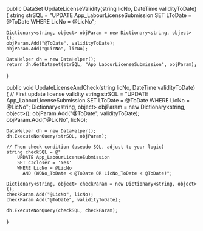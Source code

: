 public DataSet UpdateLicenseValidity(string licNo, DateTime validityToDate)
{
    string strSQL = "UPDATE App_LabourLicenseSubmission SET LToDate = @ToDate WHERE LicNo = @LicNo";

    Dictionary<string, object> objParam = new Dictionary<string, object>();
    objParam.Add("@ToDate", validityToDate);
    objParam.Add("@LicNo", licNo);

    DataHelper dh = new DataHelper();
    return dh.GetDataset(strSQL, "App_LabourLicenseSubmission", objParam);
}


public void UpdateLicenseAndCheck(string licNo, DateTime validityToDate)
{
    // First update license validity
    string strSQL = "UPDATE App_LabourLicenseSubmission SET LToDate = @ToDate WHERE LicNo = @LicNo";
    Dictionary<string, object> objParam = new Dictionary<string, object>();
    objParam.Add("@ToDate", validityToDate);
    objParam.Add("@LicNo", licNo);

    DataHelper dh = new DataHelper();
    dh.ExecuteNonQuery(strSQL, objParam);

    // Then check condition (pseudo SQL, adjust to your logic)
    string checkSQL = @"
        UPDATE App_LabourLicenseSubmission 
        SET c3closer = 'Yes'
        WHERE LicNo = @LicNo 
          AND (WONo_ToDate < @ToDate OR LicNo_ToDate < @ToDate)";

    Dictionary<string, object> checkParam = new Dictionary<string, object>();
    checkParam.Add("@LicNo", licNo);
    checkParam.Add("@ToDate", validityToDate);

    dh.ExecuteNonQuery(checkSQL, checkParam);
}
